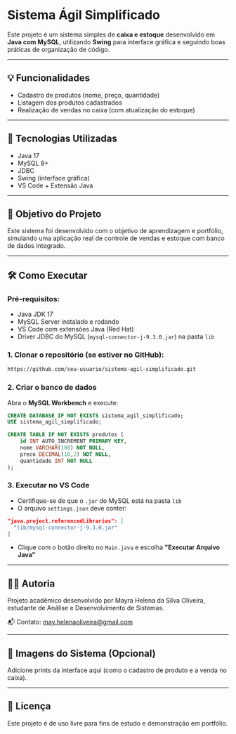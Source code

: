 # Sistema Ágil Simplificado

Este projeto é um sistema simples de **caixa e estoque** desenvolvido em **Java com MySQL**, utilizando **Swing** para interface gráfica e seguindo boas práticas de organização de código.

---

## 💡 Funcionalidades

- Cadastro de produtos (nome, preço, quantidade)
- Listagem dos produtos cadastrados
- Realização de vendas no caixa (com atualização do estoque)

---

## 🧱 Tecnologias Utilizadas

- Java 17
- MySQL 8+
- JDBC
- Swing (interface gráfica)
- VS Code + Extensão Java

---

## 🎯 Objetivo do Projeto

Este sistema foi desenvolvido com o objetivo de aprendizagem e portfólio, simulando uma aplicação real de controle de vendas e estoque com banco de dados integrado.

---

## 🛠️ Como Executar

### Pré-requisitos:

- Java JDK 17
- MySQL Server instalado e rodando
- VS Code com extensões Java (Red Hat)
- Driver JDBC do MySQL (`mysql-connector-j-9.3.0.jar`) na pasta `lib`

### 1. Clonar o repositório (se estiver no GitHub):
```bash
https://github.com/seu-usuario/sistema-agil-simplificado.git
```

### 2. Criar o banco de dados
Abra o **MySQL Workbench** e execute:
```sql
CREATE DATABASE IF NOT EXISTS sistema_agil_simplificado;
USE sistema_agil_simplificado;

CREATE TABLE IF NOT EXISTS produtos (
    id INT AUTO_INCREMENT PRIMARY KEY,
    nome VARCHAR(100) NOT NULL,
    preco DECIMAL(10,2) NOT NULL,
    quantidade INT NOT NULL
);
```

### 3. Executar no VS Code

- Certifique-se de que o `.jar` do MySQL está na pasta `lib`
- O arquivo `settings.json` deve conter:
```json
"java.project.referencedLibraries": [
  "lib/mysql-connector-j-9.3.0.jar"
]
```
- Clique com o botão direito no `Main.java` e escolha **"Executar Arquivo Java"**

---

## 👩‍💻 Autoria
Projeto acadêmico desenvolvido por Mayra Helena da Silva Oliveira, estudante de Análise e Desenvolvimento de Sistemas.

📬 Contato: may.helenaoliveira@gmail.com

---

## 📸 Imagens do Sistema (Opcional)
Adicione prints da interface aqui (como o cadastro de produto e a venda no caixa).

---

## 📝 Licença
Este projeto é de uso livre para fins de estudo e demonstração em portfólio.
